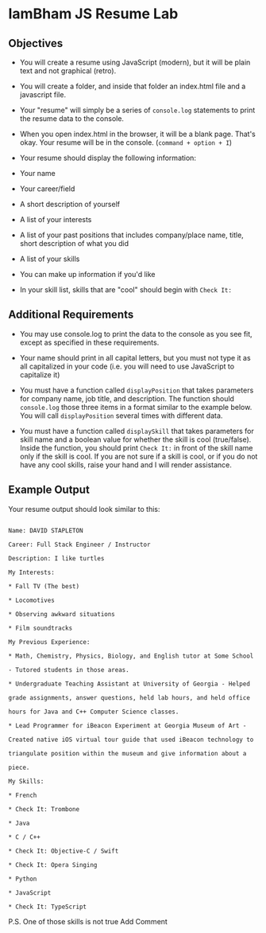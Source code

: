 # IamBham JS Resume Lab

## Objectives

* You will create a resume using JavaScript (modern), but it will be plain text and not graphical (retro).

* You will create a folder, and inside that folder an index.html file and a javascript file.

* Your "resume" will simply be a series of `console.log` statements to print the resume data to the console.

* When you open index.html in the browser, it will be a blank page. That's okay. Your resume will be in the console. (`command + option + I`)

* Your resume should display the following information:

* Your name

* Your career/field

* A short description of yourself

* A list of your interests

* A list of your past positions that includes company/place name, title, short description of what you did

* A list of your skills

* You can make up information if you'd like

* In your skill list, skills that are "cool" should begin with `Check It:`

## Additional Requirements

* You may use console.log to print the data to the console as you see fit, except as specified in these requirements.

* Your name should print in all capital letters, but you must not type it as all capitalized in your code (i.e. you will need to use JavaScript to capitalize it)

* You must have a function called `displayPosition` that takes parameters for company name, job title, and description. The function should `console.log` those three items in a format similar to the example below. You will call `displayPosition` several times with different data.

* You must have a function called `displaySkill` that takes parameters for skill name and a boolean value for whether the skill is cool (true/false). Inside the function, you should print `Check It:` in front of the skill name only if the skill is cool. If you are not sure if a skill is cool, or if you do not have any cool skills, raise your hand and I will render assistance.

## Example Output

Your resume output should look similar to this:

`````````````````````````

Name: DAVID STAPLETON

Career: Full Stack Engineer / Instructor

Description: I like turtles

My Interests:

* Fall TV (The best)

* Locomotives

* Observing awkward situations

* Film soundtracks

My Previous Experience:

* Math, Chemistry, Physics, Biology, and English tutor at Some School

- Tutored students in those areas.

* Undergraduate Teaching Assistant at University of Georgia - Helped

grade assignments, answer questions, held lab hours, and held office

hours for Java and C++ Computer Science classes.

* Lead Programmer for iBeacon Experiment at Georgia Museum of Art -

Created native iOS virtual tour guide that used iBeacon technology to

triangulate position within the museum and give information about a

piece.

My Skills:

* French

* Check It: Trombone

* Java

* C / C++

* Check It: Objective-C / Swift

* Check It: Opera Singing

* Python

* JavaScript

* Check It: TypeScript

`````````````````````````

P.S. One of those skills is not true
Add Comment
